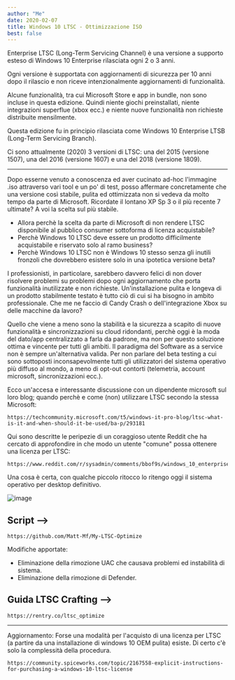 ```yaml
---
author: "Me"
date: 2020-02-07
title: Windows 10 LTSC - Ottimizzazione ISO
best: false
---
```


Enterprise LTSC (Long-Term Servicing Channel) è una versione a supporto esteso di Windows 10 Enterprise rilasciata ogni 2 o 3 anni. 

Ogni versione è supportata con aggiornamenti di sicurezza per 10 anni dopo il rilascio e non riceve intenzionalmente aggiornamenti di funzionalità. 

Alcune funzionalità, tra cui Microsoft Store e app in bundle, non sono incluse in questa edizione. Quindi niente giochi preinstallati, niente integrazioni superflue (xbox ecc.) e niente nuove funzionalità non richieste distribuite mensilmente.

Questa edizione fu in principio rilasciata come Windows 10 Enterprise LTSB (Long-Term Servicing Branch).

Ci sono attualmente (2020) 3 versioni di LTSC: una del 2015 (versione 1507), una del 2016 (versione 1607) e una del 2018 (versione 1809).

------------------------------------------------------------------------------------------------------------------------

Dopo esserne venuto a conoscenza ed aver cucinato ad-hoc l'immagine .iso attraverso vari tool e un po' di test, posso affermare concretamente che una versione così stabile, pulita ed ottimizzata non si vedeva da molto tempo da parte di Microsoft. Ricordate il lontano XP Sp 3 o il più recente 7 ultimate? A voi la scelta sul più stabile.

* Allora perchè la scelta da parte di Microsoft di non rendere LTSC disponibile al pubblico consumer sottoforma di licenza acquistabile? 
* Perchè Windows 10 LTSC deve essere un prodotto difficilmente acquistabile e riservato solo al ramo business? 
* Perchè Windows 10 LTSC non è Windows 10 stesso senza gli inutili fronzoli che dovrebbero esistere solo in una ipotetica versione beta?

I professionisti, in particolare, sarebbero davvero felici di non dover risolvere problemi su problemi dopo ogni aggiornamento che porta funzionalità inutilizzate e non richieste. Un'installazione pulita e longeva di un prodotto stabilmente testato è tutto ciò di cui si ha bisogno in ambito professionale.
Che me ne faccio di Candy Crash o dell'integrazione Xbox su delle macchine da lavoro?

Quello che viene a meno sono la stabilità e la sicurezza a scapito di nuove funzionalità e sincronizzazioni su cloud ridondanti, perchè oggi è la moda del dato/app centralizzato a farla da padrone, ma non per questo soluzione ottima e vincente per tutti gli ambiti. Il paradigma del Software as a service non è sempre un'alternativa valida.
Per non parlare del beta testing a cui sono sottoposti inconsapevolmente tutti gli utilizzatori del sistema operativo più diffuso al mondo, a meno di opt-out contorti (telemetria, account microsoft, sincronizzazioni ecc.).

Ecco un'accesa e interessante discussione con un dipendente microsoft sul loro blog; quando perchè e come (non) utilizzare LTSC secondo la stessa Microsoft: 

```
https://techcommunity.microsoft.com/t5/windows-it-pro-blog/ltsc-what-is-it-and-when-should-it-be-used/ba-p/293181
```

Qui sono descritte le peripezie di un coraggioso utente Reddit che ha cercato di approfondire in che modo un utente "comune" possa ottenere una licenza per LTSC:

```
https://www.reddit.com/r/sysadmin/comments/bbof9s/windows_10_enterprise_ltsc_what_are_the_purchase/
```

Una cosa è certa, con qualche piccolo ritocco lo ritengo oggi il sistema operativo per desktop definitivo. 

![image](/img/ltsc.png)


## Script -->

```
https://github.com/Matt-Mf/My-LTSC-Optimize
```
Modifiche apportate: 

- Eliminazione della rimozione UAC che causava problemi ed instabilità di sistema.
- Eliminazione della rimozione di Defender.

## Guida LTSC Crafting -->

```
https://rentry.co/ltsc_optimize
```

-------

Aggiornamento: Forse una modalità per l'acquisto di una licenza per LTSC (a partire da una installazione di windows 10 OEM pulita) esiste. Di certo c'è solo la complessità della procedura.

```
https://community.spiceworks.com/topic/2167558-explicit-instructions-for-purchasing-a-windows-10-ltsc-license
```


